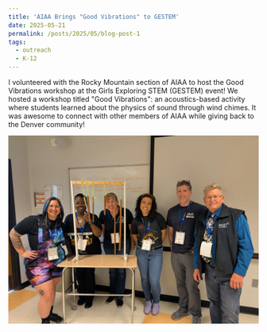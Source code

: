```yaml
---
title: 'AIAA Brings "Good Vibrations" to GESTEM'
date: 2025-05-21
permalink: /posts/2025/05/blog-post-1
tags:
  - outreach
  - K-12
---
```


I volunteered with the Rocky Mountain section of AIAA to host the Good Vibrations workshop at the Girls Exploring STEM (GESTEM) event! We hosted a workshop titled "Good Vibrations": an acoustics-based activity where students learned about the physics of sound through wind chimes. It was awesome to connect with other members of AIAA while giving back to the Denver community!

![Group photo of the AIAA volunteers in front of a wind chime](../images/good_chimes.webp)
